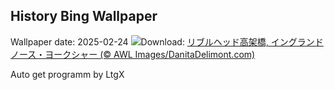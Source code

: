 ## History Bing Wallpaper
Wallpaper date: 2025-02-24
![](https://www.bing.com/th?id=OHR.RibbleheadViaduct_JA-JP0769503543_UHD.jpg&w=1000)Download: [リブルヘッド高架橋, イングランド ノース・ヨークシャー (© AWL Images/DanitaDelimont.com)](https://www.bing.com/th?id=OHR.RibbleheadViaduct_JA-JP0769503543_UHD.jpg)

Auto get programm by LtgX

